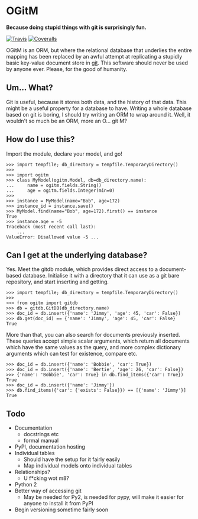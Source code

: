 # OGitM

**Because doing stupid things with git is surprisingly fun.**

[![Travis](https://img.shields.io/travis/MrJohz/ogitm.svg?style=flat-square)](https://travis-ci.org/MrJohz/ogitm)
[![Coveralls](https://img.shields.io/coveralls/MrJohz/ogitm.svg?style=flat-square)](https://coveralls.io/r/MrJohz/ogitm)

OGitM is an ORM, but where the relational database that underlies the entire
mapping has been replaced by an awful attempt at replicating a stupidly basic
key-value document store in [git][].  This software should never be used by
anyone ever.  Please, for the good of humanity.

[git]: <http://git-scm.com/>


## Um... What?

Git is useful, because it stores both data, and the history of that data.
This might be a useful property for a database to have.  Writing a whole
database based on git is boring, I should try writing an ORM to wrap around
it.  Well, it wouldn't so much be an ORM, more an O... git M?


## How do I use this?

Import the module, declare your model, and go!

    >>> import tempfile; db_directory = tempfile.TemporaryDirectory()
    >>>
    >>> import ogitm
    >>> class MyModel(ogitm.Model, db=db_directory.name):
    ...     name = ogitm.fields.String()
    ...     age = ogitm.fields.Integer(min=0)
    >>>
    >>> instance = MyModel(name="Bob", age=172)
    >>> instance_id = instance.save()
    >>> MyModel.find(name="Bob", age=172).first() == instance
    True
    >>> instance.age = -5
    Traceback (most recent call last):
        ...
    ValueError: Disallowed value -5 ...


## Can I get at the underlying database?

Yes.  Meet the gitdb module, which provides direct access to a document-based
database.  Initialise it with a directory that it can use as a git bare
repository, and start inserting and getting.

    >>> import tempfile; db_directory = tempfile.TemporaryDirectory()
    >>>
    >>> from ogitm import gitdb
    >>> db = gitdb.GitDB(db_directory.name)
    >>> doc_id = db.insert({'name': 'Jimmy', 'age': 45, 'car': False})
    >>> db.get(doc_id) == {'name': 'Jimmy', 'age': 45, 'car': False}
    True

More than that, you can also search for documents previously inserted.  These
queries accept simple scalar arguments, which return all documents which have
the same values as the query, and more complex dictionary arguments which can
test for existence, compare etc.

    >>> doc_id = db.insert({'name': 'Bobbie', 'car': True})
    >>> doc_id = db.insert({'name': 'Bertie', 'age': 26, 'car': False})
    >>> {'name': 'Bobbie', 'car': True} in db.find_items({'car': True})
    True
    >>> doc_id = db.insert({'name': 'Jimmy'})
    >>> db.find_items({'car': {'exists': False}}) == [{'name': 'Jimmy'}]
    True


## Todo

- Documentation
    * docstrings etc
    * formal manual
- PyPI, documentation hosting
- Individual tables
    * Should have the setup for it fairly easily
    * Map individual models onto individual tables
- Relationships?
    * U f*cking wot m8?
- Python 2
- Better way of accessing git
    * May be needed for Py2, is needed for pypy, will make it easier
      for anyone to install it from PyPI
- Begin versioning sometime fairly soon
